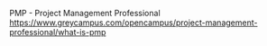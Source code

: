 PMP - Project Management Professional
https://www.greycampus.com/opencampus/project-management-professional/what-is-pmp